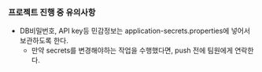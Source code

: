 ### 프로젝트 진행 중 유의사항
* DB비밀번호, API key등 민감정보는 application-secrets.properties에 넣어서 보관하도록 한다.
  * 만약 secrets를 변경해야하는 작업을 수행했다면, push 전에 팀원에게 연락한다.
